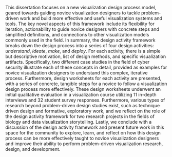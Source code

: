 This dissertation focuses on a new visualization design process model, geared
towards guiding novice visualization designers to tackle problem-driven work and
build more effective and useful visualization systems and tools. The key novel
aspects of this framework include its flexibility for iteration, actionability
to guide novice designers with concrete steps and simplified definitions,
and connections to other visualization models commonly used in the field.
In summary, the design activity framework breaks down the design process into a
series of four design activities: _understand_, _ideate_, _make_, and _deploy_.
For each activity, there is a simple but descriptive motivation, list of design
methods, and specific visualization artifacts. Specifically, two different case
studies in the field of cyber security illustrate each of these concepts in
detail, provided as examples for novice visualization designers to understand
this complex, iterative process. Furthermore, design worksheets for each
activity are presented, with a series of concrete, tangible steps for a novice
to follow a visualization design process more effectively. These design
worksheets underwent an initial qualitative evaluation in a visualization course
utilizing 11 in-depth interviews and 32 student survey responses. Furthermore,
various types of research beyond problem-driven design studies exist, such as
technique driven design and formative, exploratory work, and we reflect on the
role of the design activity framework for two research projects in the fields of
biology and data visualization storytelling. Lastly, we conclude with a
discussion of the design activity framework and present future work in this
space for the community to explore, learn, and reflect on how this design
process can be more effectively taught to novice visualization designers and
improve their ability to perform problem-driven visualization research, design,
and development.

